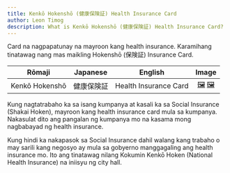 ```yaml
---
title: Kenkō Hokenshō (健康保険証) Health Insurance Card
author: Leon Timog
description: What is Kenkō Hokenshō (健康保険証) Health Insurance Card?
---
```

Card na nagpapatunay na mayroon kang health insurance. Karamihang tinatawag nang mas maikling Hokenshō (保険証) Insurance Card.

| Rōmaji | Japanese | English | Image |
| :---: | :---: | :---: | :---: | 
| Kenkō Hokenshō | 健康保険証 | Health Insurance Card | [🖼️](kenko-hokensho-health-insurance-card-shakai.jpg "Shakai Health Insurance") [🖼️](kenko-hokensho-health-insurance-card-kokumin.jpg "Kokumin Health Insurance") |

Kung nagtatrabaho ka sa isang kumpanya at kasali ka sa Social Insurance (Shakai Hoken), mayroon kang health insurance card mula sa kumpanya. Nakasulat dito ang pangalan ng kumpanya mo na kasama mong nagbabayad ng health insurance.

Kung hindi ka nakapasok sa Social Insurance dahil walang kang trabaho o may sarili kang negosyo ay mula sa gobyerno manggagaling ang health insurance mo. Ito ang tinatawag nilang Kokumin Kenkō Hoken (National Health Insurance) na iniisyu ng city hall.